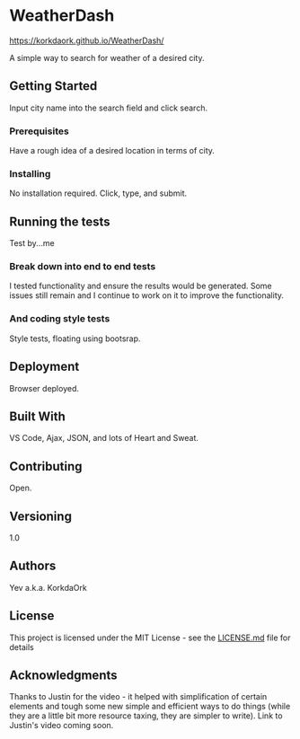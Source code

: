 # WeatherDash
https://korkdaork.github.io/WeatherDash/

A simple way to search for weather of a desired city.  

## Getting Started

Input city name into the search field and click search.

### Prerequisites

Have a rough idea of a desired location in terms of city.

### Installing

No installation required.  Click, type, and submit.


## Running the tests

Test by...me

### Break down into end to end tests

I tested functionality and ensure the results would be generated.  Some issues still remain and I continue to work on it to improve the functionality. 

### And coding style tests

Style tests, floating using bootsrap.

## Deployment

Browser deployed.

## Built With

VS Code, Ajax, JSON, and lots of Heart and Sweat.

## Contributing

Open. 

## Versioning

1.0

## Authors

Yev a.k.a. KorkdaOrk

## License

This project is licensed under the MIT License - see the [LICENSE.md](LICENSE.md) file for details

## Acknowledgments

Thanks to Justin for the video - it helped with simplification of certain elements and tough some new simple and efficient ways to do things (while they are a little bit more resource taxing, they are simpler to write).  Link to Justin's video coming soon.

